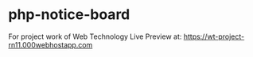 # php-notice-board
For project work of Web Technology
Live Preview at: https://wt-project-rn11.000webhostapp.com
